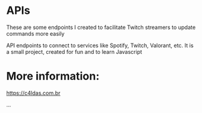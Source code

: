 # APIs

These are some endpoints I created to facilitate Twitch streamers to update commands more easily

API endpoints to connect to services like Spotify, Twitch, Valorant, etc. It is a small project, created for fun and to learn Javascript


# More information: 

https://c4ldas.com.br

...